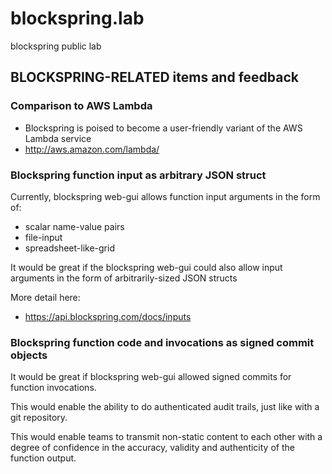# blockspring.lab

blockspring public lab

## BLOCKSPRING-RELATED items and feedback

### Comparison to AWS Lambda

 * Blockspring is poised to become a user-friendly variant of the AWS Lambda service
 * http://aws.amazon.com/lambda/

### Blockspring function input as arbitrary JSON struct

Currently, blockspring web-gui allows function input arguments in the form of:
   * scalar name-value pairs
   * file-input
   * spreadsheet-like-grid

It would be great if the blockspring web-gui could also allow input arguments in the form of arbitrarily-sized JSON structs

More detail here:
   * https://api.blockspring.com/docs/inputs

### Blockspring function code and invocations as signed commit objects

It would be great if blockspring web-gui allowed signed commits for function invocations.

This would enable the ability to do authenticated audit trails, just like with a git repository.

This would enable teams to transmit non-static content to each other with a degree of confidence in the accuracy, validity and authenticity of the function output.

